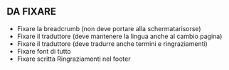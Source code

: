 ## DA FIXARE

- Fixare la breadcrumb (non deve portare alla schermatarisorse)
- Fixare il traduttore (deve mantenere la lingua anche al cambio pagina)
- Fixare il traduttore (deve tradurre anche termini e ringraziamenti)
- Fixare font di tutto
- Fixare scritta Ringraziamenti nel footer